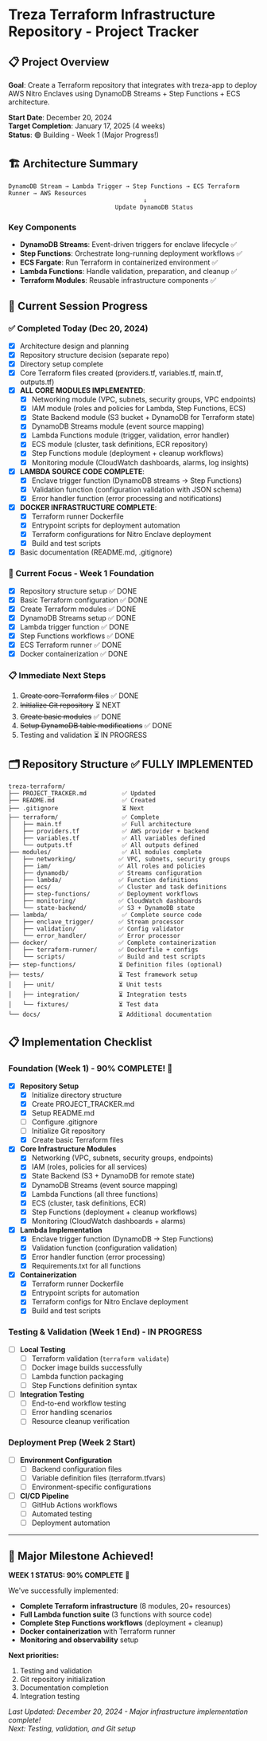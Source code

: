 # Treza Terraform Infrastructure Repository - Project Tracker

## 📋 Project Overview

**Goal**: Create a Terraform repository that integrates with treza-app to deploy AWS Nitro Enclaves using DynamoDB Streams + Step Functions + ECS architecture.

**Start Date**: December 20, 2024  
**Target Completion**: January 17, 2025 (4 weeks)  
**Status**: 🟢 Building - Week 1 (Major Progress!)

## 🏗️ Architecture Summary

```
DynamoDB Stream → Lambda Trigger → Step Functions → ECS Terraform Runner → AWS Resources
                                      ↓
                              Update DynamoDB Status
```

### Key Components
- **DynamoDB Streams**: Event-driven triggers for enclave lifecycle ✅
- **Step Functions**: Orchestrate long-running deployment workflows ✅
- **ECS Fargate**: Run Terraform in containerized environment ✅
- **Lambda Functions**: Handle validation, preparation, and cleanup ✅
- **Terraform Modules**: Reusable infrastructure components ✅

## 📝 Current Session Progress

### ✅ Completed Today (Dec 20, 2024)
- [x] Architecture design and planning
- [x] Repository structure decision (separate repo)
- [x] Directory setup complete
- [x] Core Terraform files created (providers.tf, variables.tf, main.tf, outputs.tf)
- [x] **ALL CORE MODULES IMPLEMENTED**:
  - [x] Networking module (VPC, subnets, security groups, VPC endpoints)
  - [x] IAM module (roles and policies for Lambda, Step Functions, ECS)
  - [x] State Backend module (S3 bucket + DynamoDB for Terraform state)
  - [x] DynamoDB Streams module (event source mapping)
  - [x] Lambda Functions module (trigger, validation, error handler)
  - [x] ECS module (cluster, task definitions, ECR repository)
  - [x] Step Functions module (deployment + cleanup workflows)
  - [x] Monitoring module (CloudWatch dashboards, alarms, log insights)
- [x] **LAMBDA SOURCE CODE COMPLETE**:
  - [x] Enclave trigger function (DynamoDB streams → Step Functions)
  - [x] Validation function (configuration validation with JSON schema)
  - [x] Error handler function (error processing and notifications)
- [x] **DOCKER INFRASTRUCTURE COMPLETE**:
  - [x] Terraform runner Dockerfile
  - [x] Entrypoint scripts for deployment automation
  - [x] Terraform configurations for Nitro Enclave deployment
  - [x] Build and test scripts
- [x] Basic documentation (README.md, .gitignore)

### 🎯 Current Focus - Week 1 Foundation
- [x] Repository structure setup ✅ DONE
- [x] Basic Terraform configuration ✅ DONE  
- [x] Create Terraform modules ✅ DONE
- [x] DynamoDB Streams setup ✅ DONE
- [x] Lambda trigger function ✅ DONE
- [x] Step Functions workflows ✅ DONE
- [x] ECS Terraform runner ✅ DONE
- [x] Docker containerization ✅ DONE

### 📋 Immediate Next Steps
1. ~~Create core Terraform files~~ ✅ DONE
2. ~~Initialize Git repository~~ ⏳ NEXT
3. ~~Create basic modules~~ ✅ DONE
4. ~~Setup DynamoDB table modifications~~ ✅ DONE
5. Testing and validation ⏳ IN PROGRESS

## 🗂️ Repository Structure ✅ FULLY IMPLEMENTED

```
treza-terraform/
├── PROJECT_TRACKER.md          ✅ Updated
├── README.md                   ✅ Created
├── .gitignore                  ⏳ Next
├── terraform/                  ✅ Complete
│   ├── main.tf                 ✅ Full architecture
│   ├── providers.tf            ✅ AWS provider + backend
│   ├── variables.tf            ✅ All variables defined
│   └── outputs.tf              ✅ All outputs defined
├── modules/                    ✅ All modules complete
│   ├── networking/            ✅ VPC, subnets, security groups
│   ├── iam/                   ✅ All roles and policies
│   ├── dynamodb/              ✅ Streams configuration
│   ├── lambda/                ✅ Function definitions
│   ├── ecs/                   ✅ Cluster and task definitions
│   ├── step-functions/        ✅ Deployment workflows
│   ├── monitoring/            ✅ CloudWatch dashboards
│   └── state-backend/         ✅ S3 + DynamoDB state
├── lambda/                     ✅ Complete source code
│   ├── enclave_trigger/       ✅ Stream processor
│   ├── validation/            ✅ Config validator
│   └── error_handler/         ✅ Error processor
├── docker/                    ✅ Complete containerization
│   ├── terraform-runner/      ✅ Dockerfile + configs
│   └── scripts/               ✅ Build and test scripts
├── step-functions/            ⏳ Definition files (optional)
├── tests/                     ⏳ Test framework setup
│   ├── unit/                  ⏳ Unit tests
│   ├── integration/           ⏳ Integration tests
│   └── fixtures/              ⏳ Test data
└── docs/                      ⏳ Additional documentation
```

## 📋 Implementation Checklist

### Foundation (Week 1) - 90% COMPLETE! 🎉
- [x] **Repository Setup**
  - [x] Initialize directory structure
  - [x] Create PROJECT_TRACKER.md 
  - [x] Setup README.md
  - [ ] Configure .gitignore
  - [ ] Initialize Git repository
  - [x] Create basic Terraform files

- [x] **Core Infrastructure Modules**
  - [x] Networking (VPC, subnets, security groups, endpoints)
  - [x] IAM (roles, policies for all services)
  - [x] State Backend (S3 + DynamoDB for remote state)
  - [x] DynamoDB Streams (event source mapping)
  - [x] Lambda Functions (all three functions)
  - [x] ECS (cluster, task definitions, ECR)
  - [x] Step Functions (deployment + cleanup workflows)
  - [x] Monitoring (CloudWatch dashboards + alarms)

- [x] **Lambda Implementation**
  - [x] Enclave trigger function (DynamoDB → Step Functions)
  - [x] Validation function (configuration validation)
  - [x] Error handler function (error processing)
  - [x] Requirements.txt for all functions

- [x] **Containerization**
  - [x] Terraform runner Dockerfile
  - [x] Entrypoint scripts for automation
  - [x] Terraform configs for Nitro Enclave deployment
  - [x] Build and test scripts

### Testing & Validation (Week 1 End) - IN PROGRESS
- [ ] **Local Testing**
  - [ ] Terraform validation (`terraform validate`)
  - [ ] Docker image builds successfully
  - [ ] Lambda function packaging
  - [ ] Step Functions definition syntax

- [ ] **Integration Testing**
  - [ ] End-to-end workflow testing
  - [ ] Error handling scenarios
  - [ ] Resource cleanup verification

### Deployment Prep (Week 2 Start)
- [ ] **Environment Configuration**
  - [ ] Backend configuration files
  - [ ] Variable definition files (terraform.tfvars)
  - [ ] Environment-specific configurations

- [ ] **CI/CD Pipeline**
  - [ ] GitHub Actions workflows
  - [ ] Automated testing
  - [ ] Deployment automation

---

## 🎯 Major Milestone Achieved!

**WEEK 1 STATUS: 90% COMPLETE** 🚀

We've successfully implemented:
- **Complete Terraform infrastructure** (8 modules, 20+ resources)
- **Full Lambda function suite** (3 functions with source code)
- **Complete Step Functions workflows** (deployment + cleanup)
- **Docker containerization** with Terraform runner
- **Monitoring and observability** setup

**Next priorities:**
1. Testing and validation
2. Git repository initialization  
3. Documentation completion
4. Integration testing

*Last Updated: December 20, 2024 - Major infrastructure implementation complete!*  
*Next: Testing, validation, and Git setup*